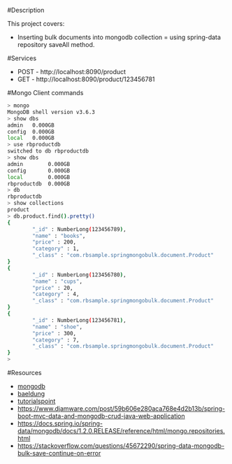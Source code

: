 #Description

This project covers:
- Inserting bulk documents into mongodb collection
= using spring-data repository saveAll method.

#Services
- POST - http://localhost:8090/product
- GET -  http://localhost:8090/product/123456781

#Mongo Client commands

```sh
> mongo
MongoDB shell version v3.6.3
> show dbs
admin   0.000GB
config  0.000GB
local   0.000GB
> use rbproductdb
switched to db rbproductdb
> show dbs
admin        0.000GB
config       0.000GB
local        0.000GB
rbproductdb  0.000GB
> db
rbproductdb
> show collections
product
> db.product.find().pretty()
{
        "_id" : NumberLong(123456789),
        "name" : "books",
        "price" : 200,
        "category" : 1,
        "_class" : "com.rbsample.springmongobulk.document.Product"
}
{
        "_id" : NumberLong(123456780),
        "name" : "cups",
        "price" : 20,
        "category" : 4,
        "_class" : "com.rbsample.springmongobulk.document.Product"
}
{
        "_id" : NumberLong(123456781),
        "name" : "shoe",
        "price" : 300,
        "category" : 7,
        "_class" : "com.rbsample.springmongobulk.document.Product"
}
>

```

#Resources
- [mongodb](https://docs.mongodb.com/manual/core/bulk-write-operations/)
- [baeldung](http://www.baeldung.com/spring-data-mongodb-tutorial)
- [tutorialspoint](https://www.tutorialspoint.com/mongodb/index.htm)
- https://www.djamware.com/post/59b606e280aca768e4d2b13b/spring-boot-mvc-data-and-mongodb-crud-java-web-application
- https://docs.spring.io/spring-data/mongodb/docs/1.2.0.RELEASE/reference/html/mongo.repositories.html
- https://stackoverflow.com/questions/45672290/spring-data-mongodb-bulk-save-continue-on-error